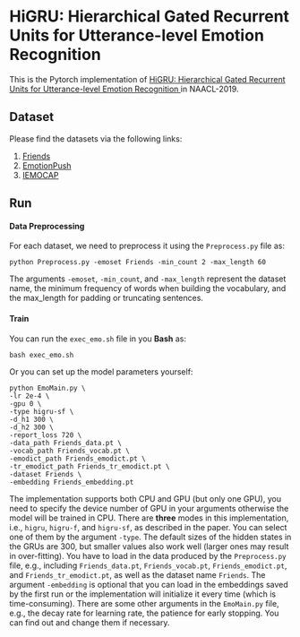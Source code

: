 # HiGRU: Hierarchical Gated Recurrent Units for Utterance-level Emotion Recognition 

This is the Pytorch implementation of [HiGRU: Hierarchical Gated Recurrent Units for Utterance-level Emotion Recognition ](https://arxiv.org/abs/1904.04446) in NAACL-2019.

## Dataset
Please find the datasets via the following links:
  1. [Friends](http://doraemon.iis.sinica.edu.tw/emotionlines)
  2. [EmotionPush](http://doraemon.iis.sinica.edu.tw/emotionlines)
  3. [IEMOCAP](https://sail.usc.edu/iemocap/)


## Run
#### Data Preprocessing
For each dataset, we need to preprocess it using the `Preprocess.py` file as:
```
python Preprocess.py -emoset Friends -min_count 2 -max_length 60
```
The arguments `-emoset`, `-min_count`, and `-max_length` represent the dataset name, the minimum frequency of words when building
the vocabulary, and the max_length for padding or truncating sentences.

#### Train
You can run the `exec_emo.sh` file in you **Bash** as:
```
bash exec_emo.sh
```

Or you can set up the model parameters yourself:
```
python EmoMain.py \
-lr 2e-4 \
-gpu 0 \
-type higru-sf \
-d_h1 300 \
-d_h2 300 \
-report_loss 720 \
-data_path Friends_data.pt \
-vocab_path Friends_vocab.pt \
-emodict_path Friends_emodict.pt \
-tr_emodict_path Friends_tr_emodict.pt \
-dataset Friends \
-embedding Friends_embedding.pt
```

The implementation supports both CPU and GPU (but only one GPU), you need to specify the device number of GPU in your arguments otherwise the model will be trained in CPU. There are **three** modes in this implementation, i.e., `higru`, `higru-f`, and `higru-sf`, as described in the paper. You can select one of them by the argument `-type`. The default sizes of the hidden states in the GRUs are 300, but smaller values also work well (larger ones may result in over-fitting). You have to load in the data produced by the `Preprocess.py` file, e.g., including `Friends_data.pt`, `Friends_vocab.pt`, `Friends_emodict.pt`, and `Friends_tr_emodict.pt`, as well as the dataset name `Friends`. The argument `-embedding` is optional that you can load in the embeddings saved by the first run or the implementation will initialize it every time (which is time-consuming).
There are some other arguments in the `EmoMain.py` file, e.g., the decay rate for learning rate, the patience for early stopping. You can find out and change them if necessary.


